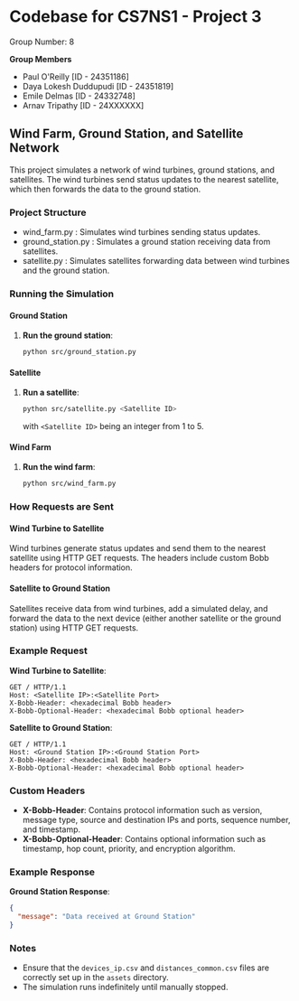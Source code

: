 # Codebase for CS7NS1 - Project 3
Group Number: 8

__Group Members__
- Paul O'Reilly \[ID - 24351186\]
- Daya Lokesh Duddupudi \[ID - 24351819\]
- Emile Delmas \[ID - 24332748\]
- Arnav Tripathy \[ID - 24XXXXXX\]

## Wind Farm, Ground Station, and Satellite Network

This project simulates a network of wind turbines, ground stations, and satellites. The wind turbines send status updates to the nearest satellite, which then forwards the data to the ground station.

### Project Structure

- wind_farm.py : Simulates wind turbines sending status updates.
- ground_station.py : Simulates a ground station receiving data from satellites.
- satellite.py : Simulates satellites forwarding data between wind turbines and the ground station.

### Running the Simulation

#### Ground Station


 1. **Run the ground station**:
    ```sh
    python src/ground_station.py
    ```

#### Satellite

1. **Run a satellite**:
    ```sh
    python src/satellite.py <Satellite ID>
    ```

    with `<Satellite ID>` being an integer from 1 to 5.

#### Wind Farm

1. **Run the wind farm**:
    ```sh
    python src/wind_farm.py
    ```

### How Requests are Sent

#### Wind Turbine to Satellite

Wind turbines generate status updates and send them to the nearest satellite using HTTP GET requests. The headers include custom Bobb headers for protocol information.

#### Satellite to Ground Station

Satellites receive data from wind turbines, add a simulated delay, and forward the data to the next device (either another satellite or the ground station) using HTTP GET requests.

### Example Request

**Wind Turbine to Satellite**:
```plaintext
GET / HTTP/1.1
Host: <Satellite IP>:<Satellite Port>
X-Bobb-Header: <hexadecimal Bobb header>
X-Bobb-Optional-Header: <hexadecimal Bobb optional header>
```

**Satellite to Ground Station**:
```plaintext
GET / HTTP/1.1
Host: <Ground Station IP>:<Ground Station Port>
X-Bobb-Header: <hexadecimal Bobb header>
X-Bobb-Optional-Header: <hexadecimal Bobb optional header>
```

### Custom Headers

- **X-Bobb-Header**: Contains protocol information such as version, message type, source and destination IPs and ports, sequence number, and timestamp.
- **X-Bobb-Optional-Header**: Contains optional information such as timestamp, hop count, priority, and encryption algorithm.

### Example Response

**Ground Station Response**:
```json
{
  "message": "Data received at Ground Station"
}
```

### Notes

- Ensure that the `devices_ip.csv` and `distances_common.csv` files are correctly set up in the `assets` directory.
- The simulation runs indefinitely until manually stopped.
